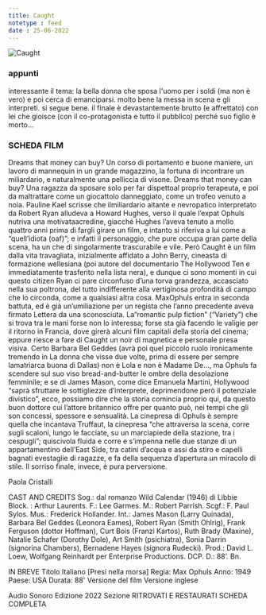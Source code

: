```yaml
---
title: Caught
notetype : feed
date : 25-06-2022
---
```


![Caught](/assets/foto/2022/bologna_caught.jpg)

### appunti
interessante il tema: la bella donna che sposa l'uomo per i soldi (ma non è vero) e poi cerca di emanciparsi.
molto bene la messa in scena e gli interpreti. si segue bene.
il finale è devastantemente brutto (e affrettato) con lei che gioisce (con il co-protagonista e tutto il pubblico) perché suo figlio è morto...

### SCHEDA FILM
Dreams that money can buy? Un corso di portamento e buone maniere, un lavoro di mannequin in un grande magazzino, la fortuna di incontrare un miliardario, e naturalmente una pelliccia di visone. Dreams that money can buy? Una ragazza da sposare solo per far dispettoal proprio terapeuta, e poi da maltrattare come un giocattolo danneggiato, come un trofeo venuto a noia. Pauline Kael scrisse che ilmiliardario aitante e nevropatico interpretato da Robert Ryan alludeva a Howard Hughes, verso il quale l’expat Ophuls nutriva una motivataacredine, giacché Hughes l’aveva tenuto a mollo quattro anni prima di fargli girare un film, e intanto si riferiva a lui come a “quell’idiota (oaf)”; e infatti il personaggio, che pure occupa gran parte della scena, ha un che di singolarmente trascurabile e vile. Però Caught è un film dalla vita travagliata, inizialmente affidato a John Berry, cineasta di formazione wellesiana (poi autore del documentario The Hollywood Ten e immediatamente trasferito nella lista nera), e dunque ci sono momenti in cui questo citizen Ryan ci pare circonfuso d’una torva grandezza, accasciato nella sua poltrona, del tutto indifferente alla vertiginosa profondità di campo che lo circonda, come a qualsiasi altra cosa. MaxOphuls entra in seconda battuta, ed è già un’umiliazione per un regista che l’anno precedente aveva firmato Lettera da una sconosciuta. La“romantic pulp fiction” (“Variety”) che si trova tra le mani forse non lo interessa; forse sta già facendo le valigie per il ritorno in Francia, dove girerà alcuni film capitali della storia del cinema; eppure riesce a fare di Caught un noir di magnetica e personale presa visiva. Certo Barbara Bel Geddes (avrà poi quel piccolo ruolo ironicamente tremendo in La donna che visse due volte, prima di essere per sempre lamatriarca buona di Dallas) non è Lola e non è Madame De…, ma Ophuls fa scendere sul suo viso bread-and-butter le ombre della desolazione femminile; e se di James Mason, come dice Emanuela Martini, Hollywood “saprà sfruttare le sottigliezze d’interprete, deprimendone però il potenziale divistico”, ecco, possiamo dire che la storia comincia proprio qui, da questo buon dottore cui l’attore britannico offre per quanto può, nei tempi che gli son concessi, spessore e sensualità. La cinepresa di Ophuls è sempre quella che incantava Truffaut, la cinepresa “che attraversa la scena, corre sugli scaloni, lungo le facciate, su un marciapiede della stazione, tra i cespugli”; quiscivola fluida e corre e s’impenna nelle due stanze di un appartamentino dell’East Side, tra catini d’acqua e assi da stiro e capelli bagnati evestaglie di ragazze, e fa della sequenza d’apertura un miracolo di stile. Il sorriso finale, invece, è pura perversione.

Paola Cristalli

CAST AND CREDITS
Sog.: dal romanzo Wild Calendar (1946) di Libbie Block. : Arthur Laurents. F.: Lee Garmes. M.: Robert Parrish. Scgf.: F. Paul Sylos. Mus.: Frederick Hollander. Int.: James Mason (Larry Quinada), Barbara Bel Geddes (Leonora Eames), Robert Ryan (Smith Ohlrig), Frank Ferguson (dottor Hoffman), Curt Bois (Franzi Kartos), Ruth Brady (Maxine), Natalie Schafer (Dorothy Dole), Art Smith (psichiatra), Sonia Darrin (signorina Chambers), Bernadene Hayes (signora Rudecki). Prod.: David L. Loew, Wolfgang Reinhardt per Enterprise Productions. DCP. D.: 88’. Bn.

IN BREVE
Titolo Italiano
[Presi nella morsa]
Regia: Max Ophuls
Anno: 1949
Paese: USA
Durata: 88'
Versione del film
Versione inglese

Audio
Sonoro
Edizione
2022
Sezione
RITROVATI E RESTAURATI
SCHEDA COMPLETA 
